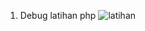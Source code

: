 1. Debug latihan php
![latihan](https://github.com/Khafid224/PHP/assets/145306005/b0813a0b-3af9-470a-b9a1-cb940daaaa34)
